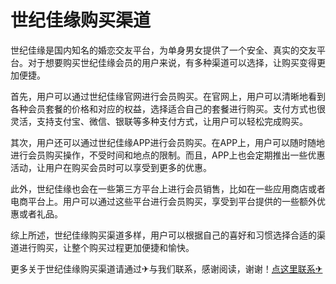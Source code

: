 # 世纪佳缘购买渠道

世纪佳缘是国内知名的婚恋交友平台，为单身男女提供了一个安全、真实的交友平台。对于想要购买世纪佳缘会员的用户来说，有多种渠道可以选择，让购买变得更加便捷。

首先，用户可以通过世纪佳缘官网进行会员购买。在官网上，用户可以清晰地看到各种会员套餐的价格和对应的权益，选择适合自己的套餐进行购买。支付方式也很灵活，支持支付宝、微信、银联等多种支付方式，让用户可以轻松完成购买。

其次，用户还可以通过世纪佳缘APP进行会员购买。在APP上，用户可以随时随地进行会员购买操作，不受时间和地点的限制。而且，APP上也会定期推出一些优惠活动，让用户在购买会员时可以享受到更多的优惠。

此外，世纪佳缘也会在一些第三方平台上进行会员销售，比如在一些应用商店或者电商平台上。用户可以通过这些平台进行会员购买，享受到平台提供的一些额外优惠或者礼品。

综上所述，世纪佳缘购买渠道多样，用户可以根据自己的喜好和习惯选择合适的渠道进行购买，让整个购买过程更加便捷和愉快。

更多关于世纪佳缘购买渠道请通过✈与我们联系，感谢阅读，谢谢！[点这里联系✈](https://add.k02.cc)